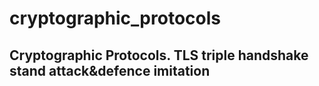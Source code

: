 # cryptographic_protocols
## Cryptographic Protocols. TLS triple handshake stand attack&amp;defence imitation
